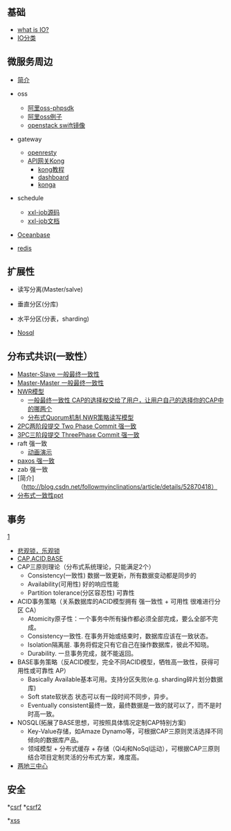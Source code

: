 基础
-----------
- [what is IO?](knowledge/io.md)
- [IO分类](knowledge/ioclass.md)


微服务周边
-------------
- [简介](http://microservices.io/)

- oss
    - [阿里oss-phpsdk](https://m.aliyun.com/doc/document_detail/32099.html?spm=5176.product31815.3.57.tWoXX8)
    - [阿里oss例子](http://blog.csdn.net/liujiahan629629/article/details/45290311)
    - [openstack swift镜像](https://hub.docker.com/r/morrisjobke/docker-swift-onlyone/)
- gateway
    - [openresty](http://wiki.jikexueyuan.com/project/openresty/openresty/install.html)
    - [API网关Kong](https://github.com/Kong/kong) 
        - [kong教程](http://www.cnblogs.com/SummerinShire/p/6386086.html) 
        - [dashboard](https://github.com/PGBI/kong-dashboard) 
        - [konga](https://github.com/pantsel/konga)
- schedule        
    - [xxl-job源码](https://github.com/xuxueli/xxl-job/) 
    - [xxl-job文档](http://www.xuxueli.com/xxl-job/)
- [Oceanbase](https://www.zhihu.com/question/37421030) 
- [redis](https://www.cnblogs.com/mushroom/archive/2015/08/25/4752962.html)

扩展性
----------------
- 读写分离(Master/salve)

- 垂直分区(分库)

- 水平分区(分表，sharding)

- [Nosql](http://www.runoob.com/mongodb/nosql.html)

分布式共识(一致性）
--------------
- [Master-Slave 一般最终一致性](knowledge/masterslave.md)
- [Master-Master 一般最终一致性](knowledge/mastermaster.md)
- [NWR模型](knowledge/nwr.md)
   - [一般最终一致性 CAP的选择权交给了用户，让用户自己的选择你的CAP中的哪两个](http://jimmee.iteye.com/blog/2234637)
   - [分布式Quorum机制,NWR策略读写模型](http://m635674608.iteye.com/blog/2343038)
- [2PC两阶段提交  Two  Phase Commit 强一致](knowledge/2pc.md)
- [3PC三阶段提交  ThreePhase Commit 强一致](knowledge/3pc.md)
- raft 强一致
   - [动画演示](http://thesecretlivesofdata.com/raft/)
- [paxos 强一致](http://www.jdon.com/artichect/paxos.html)
- zab 强一致
- [简介]（http://blog.csdn.net/followmyinclinations/article/details/52870418）
- [分布式一致性ppt](https://wk.baidu.com/view/396452c010a6f524cdbf8563.html#54)

事务
------------
[1](picture/cap-theoram-image.png)
- [悲观锁，乐观锁](knowledge/lock.md)
- [CAP,ACID,BASE](http://www.jdon.com/37625)
- CAP三原则理论（分布式系统理论，只能满足2个）
    - Consistency(一致性) 数据一致更新，所有数据变动都是同步的
    - Availability(可用性) 好的响应性能
    - Partition tolerance(分区容忍性) 可靠性
- ACID事务策略（关系数据库的ACID模型拥有 强一致性 + 可用性 很难进行分区 CA）
    - Atomicity原子性：一个事务中所有操作都必须全部完成，要么全部不完成。
    - Consistency一致性. 在事务开始或结束时，数据库应该在一致状态。
    - Isolation隔离层. 事务将假定只有它自己在操作数据库，彼此不知晓。
    - Durability. 一旦事务完成，就不能返回。
- BASE事务策略（反ACID模型，完全不同ACID模型，牺牲高一致性，获得可用性或可靠性 AP）
    - Basically Available基本可用。支持分区失败(e.g. sharding碎片划分数据库)
    - Soft state软状态 状态可以有一段时间不同步，异步。
    - Eventually consistent最终一致，最终数据是一致的就可以了，而不是时时高一致。
- NOSQL(拓展了BASE思想，可按照具体情况定制CAP特别方案)
    - Key-Value存储，如Amaze Dynamo等，可根据CAP三原则灵活选择不同倾向的数据库产品。
    - 领域模型 + 分布式缓存 + 存储（Qi4j和NoSql运动），可根据CAP三原则结合项目定制灵活的分布式方案，难度高。
- [两地三中心](http://blog.csdn.net/love_taylor/article/details/73603672) 

安全
--------
*[csrf](http://netsecurity.51cto.com/art/201609/518323.htm)   *[csrf2](https://www.cnblogs.com/shytong/p/5308667.html)

*[xss](http://www.cnblogs.com/shytong/p/5308641.html)




